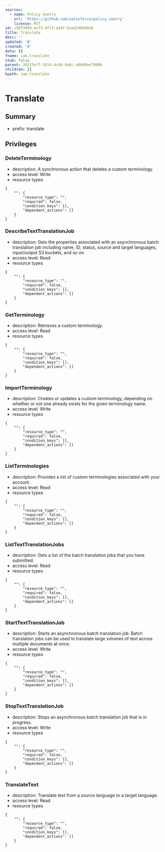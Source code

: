 ```yaml
---
sources:
  - name: Policy Sentry
    url: 'https://github.com/salesforce/policy_sentry'
    license: MIT
id: c98f3094-acf3-4f13-aa4f-6aad2469483b
title: Translate
desc: ''
updated: '0'
created: '0'
data: {}
fname: iam.translate
stub: false
parent: 3821feff-1414-4cd4-9ebc-a8b99ee79006
children: []
hpath: iam.translate
---
```

# Translate

## Summary

- prefix: translate

## Privileges

### DeleteTerminology

- description: A synchronous action that deletes a custom terminology.
- access level: Write
- resource types

```
{
    "": {
        "resource_type": "",
        "required": false,
        "condition_keys": [],
        "dependent_actions": []
    }
}
```

### DescribeTextTranslationJob

- description: Gets the properties associated with an asynchronous batch translation job including name, ID, status, source and target languages, input/output S3 buckets, and so on.
- access level: Read
- resource types

```
{
    "": {
        "resource_type": "",
        "required": false,
        "condition_keys": [],
        "dependent_actions": []
    }
}
```

### GetTerminology

- description: Retrieves a custom terminology.
- access level: Read
- resource types

```
{
    "": {
        "resource_type": "",
        "required": false,
        "condition_keys": [],
        "dependent_actions": []
    }
}
```

### ImportTerminology

- description: Creates or updates a custom terminology, depending on whether or not one already exists for the given terminology name.
- access level: Write
- resource types

```
{
    "": {
        "resource_type": "",
        "required": false,
        "condition_keys": [],
        "dependent_actions": []
    }
}
```

### ListTerminologies

- description: Provides a list of custom terminologies associated with your account.
- access level: Read
- resource types

```
{
    "": {
        "resource_type": "",
        "required": false,
        "condition_keys": [],
        "dependent_actions": []
    }
}
```

### ListTextTranslationJobs

- description: Gets a list of the batch translation jobs that you have submitted.
- access level: Read
- resource types

```
{
    "": {
        "resource_type": "",
        "required": false,
        "condition_keys": [],
        "dependent_actions": []
    }
}
```

### StartTextTranslationJob

- description: Starts an asynchronous batch translation job. Batch translation jobs can be used to translate large volumes of text across multiple documents at once.
- access level: Write
- resource types

```
{
    "": {
        "resource_type": "",
        "required": false,
        "condition_keys": [],
        "dependent_actions": []
    }
}
```

### StopTextTranslationJob

- description: Stops an asynchronous batch translation job that is in progress.
- access level: Write
- resource types

```
{
    "": {
        "resource_type": "",
        "required": false,
        "condition_keys": [],
        "dependent_actions": []
    }
}
```

### TranslateText

- description: Translate text from a source language to a target language.
- access level: Read
- resource types

```
{
    "": {
        "resource_type": "",
        "required": false,
        "condition_keys": [],
        "dependent_actions": []
    }
}
```
